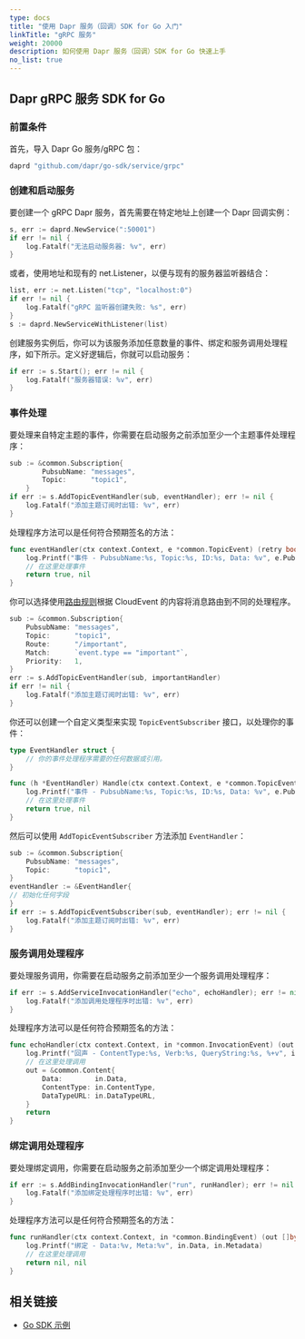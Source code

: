 ```yaml
---
type: docs
title: "使用 Dapr 服务（回调）SDK for Go 入门"
linkTitle: "gRPC 服务"
weight: 20000
description: 如何使用 Dapr 服务（回调）SDK for Go 快速上手
no_list: true
---
```


## Dapr gRPC 服务 SDK for Go

### 前置条件
首先，导入 Dapr Go 服务/gRPC 包：

```go
daprd "github.com/dapr/go-sdk/service/grpc"
```

### 创建和启动服务

要创建一个 gRPC Dapr 服务，首先需要在特定地址上创建一个 Dapr 回调实例：

```go
s, err := daprd.NewService(":50001")
if err != nil {
    log.Fatalf("无法启动服务器: %v", err)
}
```
或者，使用地址和现有的 net.Listener，以便与现有的服务器监听器结合：

```go
list, err := net.Listen("tcp", "localhost:0")
if err != nil {
	log.Fatalf("gRPC 监听器创建失败: %s", err)
}
s := daprd.NewServiceWithListener(list)
```

创建服务实例后，你可以为该服务添加任意数量的事件、绑定和服务调用处理程序，如下所示。定义好逻辑后，你就可以启动服务：

```go
if err := s.Start(); err != nil {
    log.Fatalf("服务器错误: %v", err)
}
```

### 事件处理
要处理来自特定主题的事件，你需要在启动服务之前添加至少一个主题事件处理程序：

```go
sub := &common.Subscription{
		PubsubName: "messages",
		Topic:      "topic1",
	}
if err := s.AddTopicEventHandler(sub, eventHandler); err != nil {
    log.Fatalf("添加主题订阅时出错: %v", err)
}
```

处理程序方法可以是任何符合预期签名的方法：

```go
func eventHandler(ctx context.Context, e *common.TopicEvent) (retry bool, err error) {
	log.Printf("事件 - PubsubName:%s, Topic:%s, ID:%s, Data: %v", e.PubsubName, e.Topic, e.ID, e.Data)
	// 在这里处理事件
	return true, nil
}
```

你可以选择使用[路由规则](https://docs.dapr.io/developing-applications/building-blocks/pubsub/howto-route-messages/)根据 CloudEvent 的内容将消息路由到不同的处理程序。

```go
sub := &common.Subscription{
	PubsubName: "messages",
	Topic:      "topic1",
	Route:      "/important",
	Match:      `event.type == "important"`,
	Priority:   1,
}
err := s.AddTopicEventHandler(sub, importantHandler)
if err != nil {
	log.Fatalf("添加主题订阅时出错: %v", err)
}
```

你还可以创建一个自定义类型来实现 `TopicEventSubscriber` 接口，以处理你的事件：

```go
type EventHandler struct {
	// 你的事件处理程序需要的任何数据或引用。
}

func (h *EventHandler) Handle(ctx context.Context, e *common.TopicEvent) (retry bool, err error) {
    log.Printf("事件 - PubsubName:%s, Topic:%s, ID:%s, Data: %v", e.PubsubName, e.Topic, e.ID, e.Data)
    // 在这里处理事件
    return true, nil
}
```

然后可以使用 `AddTopicEventSubscriber` 方法添加 `EventHandler`：

```go
sub := &common.Subscription{
    PubsubName: "messages",
    Topic:      "topic1",
}
eventHandler := &EventHandler{
// 初始化任何字段
}
if err := s.AddTopicEventSubscriber(sub, eventHandler); err != nil {
    log.Fatalf("添加主题订阅时出错: %v", err)
}
```

### 服务调用处理程序
要处理服务调用，你需要在启动服务之前添加至少一个服务调用处理程序：

```go
if err := s.AddServiceInvocationHandler("echo", echoHandler); err != nil {
    log.Fatalf("添加调用处理程序时出错: %v", err)
}
```

处理程序方法可以是任何符合预期签名的方法：

```go
func echoHandler(ctx context.Context, in *common.InvocationEvent) (out *common.Content, err error) {
	log.Printf("回声 - ContentType:%s, Verb:%s, QueryString:%s, %+v", in.ContentType, in.Verb, in.QueryString, string(in.Data))
	// 在这里处理调用
	out = &common.Content{
		Data:        in.Data,
		ContentType: in.ContentType,
		DataTypeURL: in.DataTypeURL,
	}
	return
}
```

### 绑定调用处理程序
要处理绑定调用，你需要在启动服务之前添加至少一个绑定调用处理程序：

```go
if err := s.AddBindingInvocationHandler("run", runHandler); err != nil {
    log.Fatalf("添加绑定处理程序时出错: %v", err)
}
```

处理程序方法可以是任何符合预期签名的方法：

```go
func runHandler(ctx context.Context, in *common.BindingEvent) (out []byte, err error) {
	log.Printf("绑定 - Data:%v, Meta:%v", in.Data, in.Metadata)
	// 在这里处理调用
	return nil, nil
}
```

## 相关链接
- [Go SDK 示例](https://github.com/dapr/go-sdk/tree/main/examples)